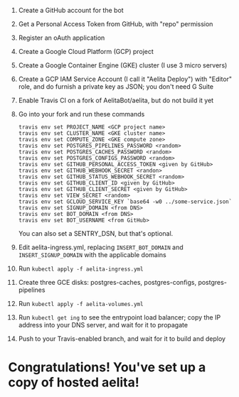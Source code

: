  1. Create a GitHub account for the bot
 2. Get a Personal Access Token from GitHub, with "repo" permission
 3. Register an oAuth application
 2. Create a Google Cloud Platform (GCP) project
 3. Create a Google Container Engine (GKE) cluster (I use 3 micro servers)
 4. Create a GCP IAM Service Account (I call it "Aelita Deploy")
    with "Editor" role, and do furnish a private key as JSON;
    you don't need G Suite
 5. Enable Travis CI on a fork of AelitaBot/aelita, but do not build it yet
 6. Go into your fork and run these commands

        travis env set PROJECT_NAME <GCP project name>
        travis env set CLUSTER_NAME <GKE cluster name>
        travis env set COMPUTE_ZONE <GKE compute zone>
        travis env set POSTGRES_PIPELINES_PASSWORD <random>
        travis env set POSTGRES_CACHES_PASSWORD <random>
        travis env set POSTGRES_CONFIGS_PASSWORD <random>
        travis env set GITHUB_PERSONAL_ACCESS_TOKEN <given by GitHub>
        travis env set GITHUB_WEBHOOK_SECRET <randon>
        travis env set GITHUB_STATUS_WEBHOOK_SECRET <random>
        travis env set GITHUB_CLIENT_ID <given by GitHub>
        travis env set GITHUB_CLIENT_SECRET <given by GitHub>
        travis env set VIEW_SECRET <random>
        travis env set GCLOUD_SERVICE_KEY `base64 -w0 ../some-service.json`
        travis env set SIGNUP_DOMAIN <from DNS>
        travis env set BOT_DOMAIN <from DNS>
        travis env set BOT_USERNAME <from GitHub>

    You can also set a SENTRY_DSN, but that's optional.

 7. Edit aelita-ingress.yml,
    replacing `INSERT_BOT_DOMAIN` and `INSERT_SIGNUP_DOMAIN`
    with the applicable domains

 8. Run `kubectl apply -f aelita-ingress.yml`

 9. Create three GCE disks:
    postgres-caches, postgres-configs, postgres-pipelines

10. Run `kubectl apply -f aelita-volumes.yml`

11. Run `kubectl get ing` to see the entrypoint load balancer;
    copy the IP address into your DNS server, and wait for it to propagate

12. Push to your Travis-enabled branch,
    and wait for it to build and deploy

# Congratulations! You've set up a copy of hosted aelita!

